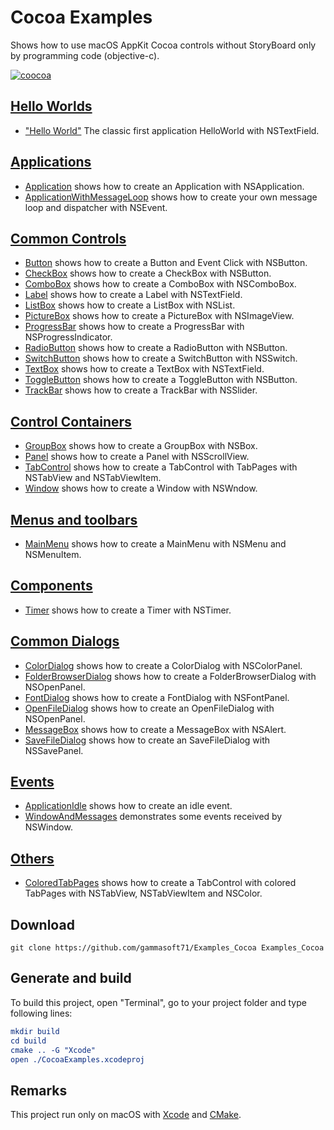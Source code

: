 
# Cocoa Examples

Shows how to use macOS AppKit Cocoa controls without StoryBoard only by programming code (objective-c).

[![coocoa](docs/Pictures/cocoa_header.png)](https://gammasoft71.wixsite.com/gammasoft/cocoa)

## [Hello Worlds](src/HelloWorlds)

* ["Hello World"](src/HelloWorlds/HelloWorld/README.md) The classic first application HelloWorld with NSTextField.

## [Applications](src/Applications)

* [Application](src/Applications/Application/README.md) shows how to create an Application with NSApplication.
* [ApplicationWithMessageLoop](src/Applications/ApplicationWithMessageLoop/README.md) shows how to create your own message loop and dispatcher with NSEvent.

## [Common Controls](src/CoommonControls)

* [Button](src/CommonControls/Button/README.md) shows how to create a Button and Event Click with NSButton.
* [CheckBox](src/CommonControls/CheckBox/README.md) shows how to create a CheckBox with NSButton.
* [ComboBox](src/CommonControls/ComboBox/README.md) shows how to create a ComboBox with NSComboBox.
* [Label](src/CommonControls/Label/README.md) shows how to create a Label with NSTextField.
* [ListBox](src/CommonControls/ListBoox/README.md) shows how to create a ListBox with NSList.
* [PictureBox](src/CommonControls/PictureBox/README.md) shows how to create a PictureBox with NSImageView.
* [ProgressBar](src/CommonControls/ProgressBar/README.md) shows how to create a ProgressBar with NSProgressIndicator.
* [RadioButton](src/CommonControls/RadioButton/README.md) shows how to create a RadioButton with NSButton.
* [SwitchButton](src/CommonControls/SwitchButton/README.md) shows how to create a SwitchButton with NSSwitch.
* [TextBox](src/CommonControls/TextBox/README.md) shows how to create a TextBox with NSTextField.
* [ToggleButton](src/CommonControls/ToggleButton/README.md) shows how to create a ToggleButton with NSButton.
* [TrackBar](src/CommonControls/TrackBar/README.md) shows how to create a TrackBar with NSSlider.

## [Control Containers](src/ControlContainers)

* [GroupBox](src/ControlContainers/GroupBox/README.md) shows how to create a GroupBox with NSBox.
* [Panel](src/ControlContainers/Panel/README.md) shows how to create a Panel with NSScrollView.
* [TabControl](src/ControlContainers/TabControl/README.md) shows how to create a TabControl with TabPages with NSTabView and NSTabViewItem.
* [Window](src/ControlContainers/Window/README.md) shows how to create a Window with NSWndow.

## [Menus and toolbars](src/MenusAndTooolbars)

* [MainMenu](src/MenusAndTooolbars/MainMenu/README.md) shows how to create a MainMenu with NSMenu and NSMenuItem.

## [Components](src/Components)

* [Timer](src/Components/Timer/README.md) shows how to create a Timer with NSTimer.

## [Common Dialogs](src/CommonDialogs)

* [ColorDialog](src/CommonDialogs/ColorDialog/README.md) shows how to create a ColorDialog with NSColorPanel.
* [FolderBrowserDialog](src/CommonDialogsv/FolderBrowserDialog/README.md) shows how to create a FolderBrowserDialog with NSOpenPanel.
* [FontDialog](src/CommonDialogs/FontDialog/README.md) shows how to create a FontDialog with NSFontPanel.
* [OpenFileDialog](src/CommonDialogs/OpenFileDialog/README.md) shows how to create an OpenFileDialog with NSOpenPanel.
* [MessageBox](src/CommonDialogs/MessageBox/README.md) shows how to create a MessageBox with NSAlert.
* [SaveFileDialog](src/CommonDialogs/SaveFileDialog/README.md) shows how to create an SaveFileDialog with NSSavePanel.

## [Events](src/Events)

* [ApplicationIdle](src/Events/ApplicationIdle/README.md) shows how to create an idle event.
* [WindowAndMessages](src/Events/WindowAndMessages/README.md) demonstrates some events received by NSWindow.

## [Others](src/Others)

* [ColoredTabPages](src/Others/ColoredTabPages/README.md) shows how to create a TabControl with colored TabPages with NSTabView, NSTabViewItem and NSColor.

## Download

``` shell
git clone https://github.com/gammasoft71/Examples_Cocoa Examples_Cocoa
```

## Generate and build

To build this project, open "Terminal", go to your project folder and type following lines:

``` cmake
mkdir build
cd build
cmake .. -G "Xcode"
open ./CocoaExamples.xcodeproj
```


## Remarks

This project run only on macOS with [Xcode](https://developer.apple.com/xcode) and [CMake](https://cmake.org).
